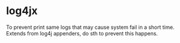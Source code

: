 # log4jx
To prevent print same logs that may cause system fail in a short time.
Extends from log4j appenders, do sth to prevent this happens.
